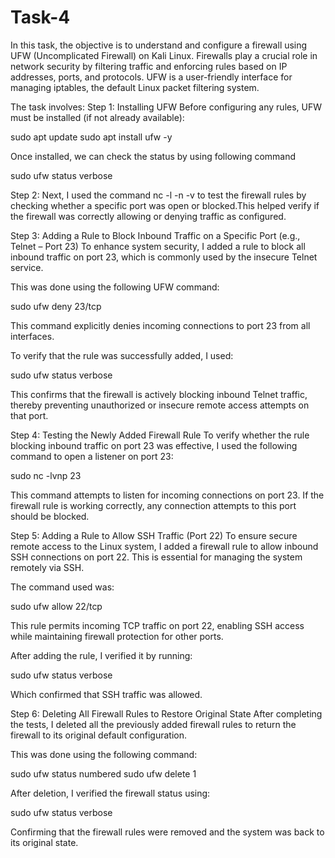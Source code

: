 # Task-4
In this task, the objective is to understand and configure a firewall using UFW (Uncomplicated Firewall) on Kali Linux. Firewalls play a crucial role in network security by filtering traffic and enforcing rules based on IP addresses, ports, and protocols. UFW is a user-friendly interface for managing iptables, the default Linux packet filtering system.

The task involves:
Step 1: Installing UFW
Before configuring any rules, UFW must be installed (if not already available):

sudo apt update
sudo apt install ufw -y

Once installed, we can check the status by using following command

sudo ufw status verbose

Step 2: Next, I used the command nc -l -n -v to test the firewall rules by checking whether a specific port was open or blocked.This helped verify if the firewall was correctly allowing or denying traffic as configured.

Step 3: Adding a Rule to Block Inbound Traffic on a Specific Port (e.g., Telnet – Port 23)
To enhance system security, I added a rule to block all inbound traffic on port 23, which is commonly used by the insecure Telnet service.

This was done using the following UFW command:

sudo ufw deny 23/tcp

This command explicitly denies incoming connections to port 23 from all interfaces.

To verify that the rule was successfully added, I used:

sudo ufw status verbose

This confirms that the firewall is actively blocking inbound Telnet traffic, thereby preventing unauthorized or insecure remote access attempts on that port.

Step 4: Testing the Newly Added Firewall Rule
To verify whether the rule blocking inbound traffic on port 23 was effective, I used the following command to open a listener on port 23:

sudo nc -lvnp 23

This command attempts to listen for incoming connections on port 23. If the firewall rule is working correctly, any connection attempts to this port should be blocked.

Step 5: Adding a Rule to Allow SSH Traffic (Port 22)
To ensure secure remote access to the Linux system, I added a firewall rule to allow inbound SSH connections on port 22. This is essential for managing the system remotely via SSH.

The command used was:

sudo ufw allow 22/tcp

This rule permits incoming TCP traffic on port 22, enabling SSH access while maintaining firewall protection for other ports.

After adding the rule, I verified it by running:

sudo ufw status verbose

Which confirmed that SSH traffic was allowed.

Step 6: Deleting All Firewall Rules to Restore Original State
After completing the tests, I deleted all the previously added firewall rules to return the firewall to its original default configuration.

This was done using the following command:

sudo ufw status numbered
sudo ufw delete 1

After deletion, I verified the firewall status using:

sudo ufw status verbose

Confirming that the firewall rules were removed and the system was back to its original state.





